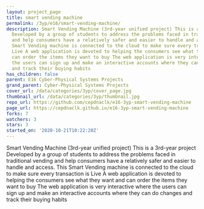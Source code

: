 ```yaml
---
layout: project_page
title: smart vending machine
permalink: /3yp/e16/smart-vending-machine/
description: Smart Vending Machine (3rd-year unified project) This is a 3rd-year project
  Developed by a group of students to address the problems faced in traditional vending
  and help consumers have a relatively safer and easier to handle and access. This
  Smart Vending machine is connected to the cloud to make sure every transaction is
  Live A web application is devoted to helping the consumers see what they want and
  can order the items they want to buy The web application is very interactive where
  the users can sign up and make an interactive accounts where they can do changes
  and track their buying habits
has_children: false
parent: E16 Cyber-Physical Systems Projects
grand_parent: Cyber-Physical Systems Projects
cover_url: /data/categories/3yp/cover_page.jpg
thumbnail_url: /data/categories/3yp/thumbnail.jpg
repo_url: https://github.com/cepdnaclk/e16-3yp-smart-vending-machine
page_url: https://cepdnaclk.github.io/e16-3yp-smart-vending-machine
forks: 7
watchers: 3
stars: 3
started_on: '2020-10-21T10:22:20Z'
---
```


Smart Vending Machine (3rd-year unified project) This is a 3rd-year project Developed by a group of students to address the problems faced in traditional vending and help consumers have a relatively safer and easier to handle and access. This Smart Vending machine is connected to the cloud to make sure every transaction is Live A web application is devoted to helping the consumers see what they want and can order the items they want to buy The web application is very interactive where the users can sign up and make an interactive accounts where they can do changes and track their buying habits